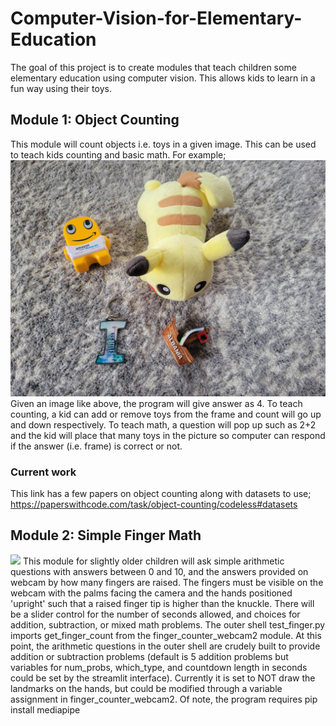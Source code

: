 # Computer-Vision-for-Elementary-Education

The goal of this project is to create modules that teach children some elementary education using computer vision. This allows kids to learn in a fun way using their toys.

## Module 1: Object Counting
This module will count objects i.e. toys in a given image. This can be used to teach kids counting and basic math. For example;
![](iqra-toys.jpg)
Given an image like above, the program will give answer as 4.
To teach counting, a kid can add or remove toys from the frame and count will go up and down respectively.
To teach math, a question will pop up such as 2+2 and the kid will place that many toys in the picture so computer can respond if the answer (i.e. frame) is correct or not.
### Current work
This link has a few papers on object counting along with datasets to use;
https://paperswithcode.com/task/object-counting/codeless#datasets

## Module 2: Simple Finger Math
![](raising_human_hands.jpg)
This module for slightly older children will ask simple arithmetic questions with answers between 0 and 10, and the answers provided on webcam by how many fingers are raised. The fingers must be visible on the webcam with the palms facing the camera and the hands positioned 'upright' such that a raised finger tip is higher than the knuckle. There will be a slider control for the number of seconds allowed, and choices for addition, subtraction, or mixed math problems. The outer shell test_finger.py imports get_finger_count from the finger_counter_webcam2 module. At this point, the arithmetic questions in the outer shell are crudely built to provide addition or subtraction problems (default is 5 addition problems but variables for num_probs, which_type, and countdown length in seconds could be set by the streamlit interface). Currently it is set to NOT draw the landmarks on the hands, but could be modified through a variable assignment in finger_counter_webcam2. Of note, the program requires 
pip install mediapipe 
